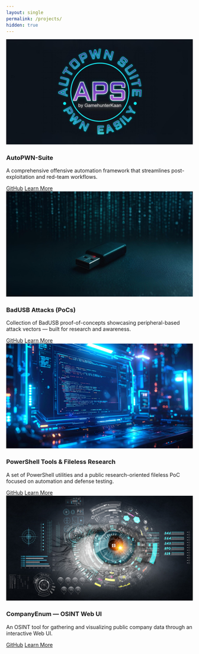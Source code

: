 ```yaml
---
layout: single
permalink: /projects/
hidden: true
---
```


<section class="projects">
  <div class="project-card">
    <img src="/assets/images/autopwn-suite.jpg" alt="AutoPWN-Suite Preview" class="project-image">
    <div class="project-overlay">
      <h3>AutoPWN-Suite</h3>
      <p>A comprehensive offensive automation framework that streamlines post-exploitation and red-team workflows.</p>
      <div class="buttons">
        <a href="https://github.com/GamehunterKaan/AutoPWN-Suite" class="btn">GitHub</a>
        <a href="/projects/autopwn-suite/" class="btn btn-secondary">Learn More</a>
      </div>
    </div>
  </div>

  <div class="project-card">
    <img src="/assets/images/badusb.jpg" alt="BadUSB Attacks" class="project-image">
    <div class="project-overlay">
      <h3>BadUSB Attacks (PoCs)</h3>
      <p>Collection of BadUSB proof-of-concepts showcasing peripheral-based attack vectors — built for research and awareness.</p>
      <div class="buttons">
        <a href="https://github.com/GamehunterKaan/BadUSB-Browser" class="btn">GitHub</a>
        <a href="/projects/badusb/" class="btn btn-secondary">Learn More</a>
      </div>
    </div>
  </div>

  <div class="project-card">
    <img src="/assets/images/powershell-tools.jpg" alt="PowerShell Tools" class="project-image">
    <div class="project-overlay">
      <h3>PowerShell Tools & Fileless Research</h3>
      <p>A set of PowerShell utilities and a public research-oriented fileless PoC focused on automation and defense testing.</p>
      <div class="buttons">
        <a href="https://github.com/GamehunterKaan/PowerShell-File-Search" class="btn">GitHub</a>
        <a href="/projects/powershell-projects/" class="btn btn-secondary">Learn More</a>
      </div>
    </div>
  </div>

  <div class="project-card">
    <img src="/assets/images/companyenum.jpg" alt="CompanyEnum" class="project-image">
    <div class="project-overlay">
      <h3>CompanyEnum — OSINT Web UI</h3>
      <p>An OSINT tool for gathering and visualizing public company data through an interactive Web UI.</p>
      <div class="buttons">
        <a href="https://github.com/GamehunterKaan/CompanyEnum" class="btn">GitHub</a>
        <a href="/projects/company-enum/" class="btn btn-secondary">Learn More</a>
      </div>
    </div>
  </div>
</section>
